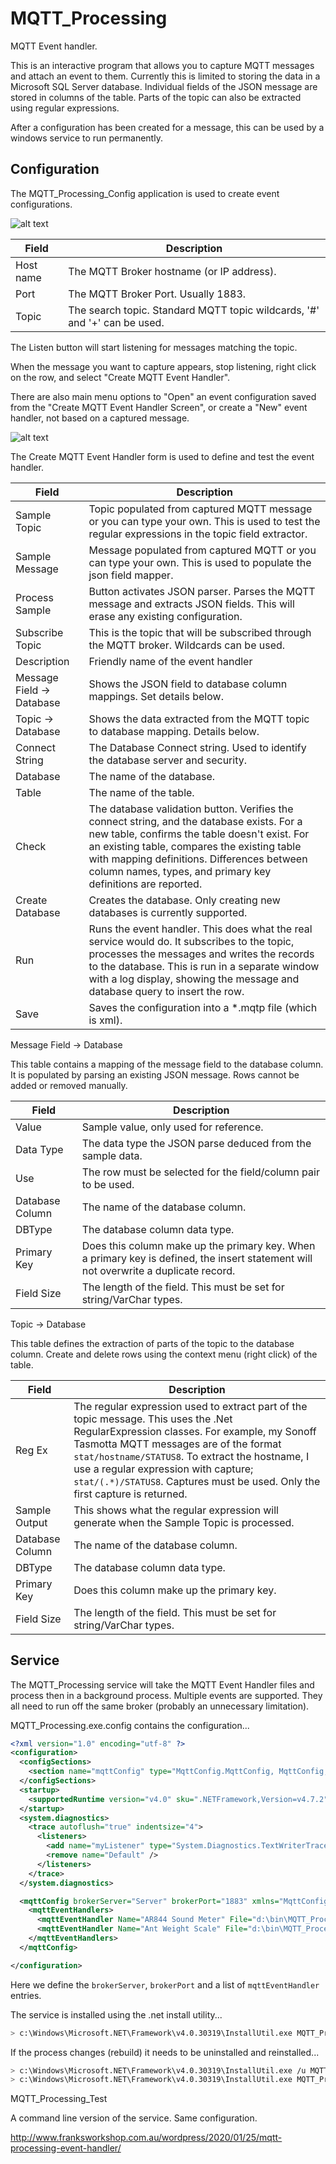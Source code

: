 # MQTT_Processing

MQTT Event handler.

This is an interactive program that allows you to capture MQTT messages and attach an event to them.  Currently this is limited to storing the data in a Microsoft SQL Server database.  Individual fields of the JSON message are stored in columns of the table.  Parts of the topic can also be extracted using regular expressions.

After a configuration has been created for a message, this can be used by a windows service to run permanently.

## Configuration

The MQTT_Processing_Config application is used to create event configurations.

![alt text](doc/mainform.png "MQTT Processing Config main form")

Field | Description
--- | ---
Host name | The MQTT Broker hostname (or IP address).
Port | The MQTT Broker Port.  Usually 1883.
Topic | The search topic.  Standard MQTT topic wildcards, '#' and '+' can be used.

The Listen button will start listening for messages matching the topic.

When the message you want to capture appears, stop listening, right click on the row, and select "Create MQTT Event Handler".

There are also main menu options to "Open" an event configuration saved from the "Create MQTT Event Handler Screen", or create a "New" event handler, not based on a captured message.


![alt text](doc/CreateMQTTEventHandler.png "Create MQTT Event Handler form")

The Create MQTT Event Handler form is used to define and test the event handler.

Field | Description
--- | ---
Sample Topic | Topic populated from captured MQTT message or you can type your own.  This is used to test the regular expressions in the topic field extractor.
Sample Message | Message populated from captured MQTT or you can type your own.  This is used to populate the json field mapper.
Process Sample | Button activates JSON parser.  Parses the MQTT message and extracts JSON fields.  This will erase any existing configuration.
Subscribe Topic | This is the topic that will be subscribed through the MQTT broker.  Wildcards can be used.
Description | Friendly name of the event handler
Message Field -> Database | Shows the JSON field to database column mappings.  Set details below.
Topic -> Database | Shows the data extracted from the MQTT topic to database mapping.  Details below.
Connect String | The Database Connect string.  Used to identify the database server and security.
Database | The name of the database.
Table | The name of the table.
Check | The database validation button.  Verifies the connect string, and the database exists.  For a new table, confirms the table doesn't exist.  For an existing table, compares the existing table with mapping definitions.  Differences between column names, types, and primary key definitions are reported.
Create Database | Creates the database.  Only creating new databases is currently supported.  
Run | Runs the event handler.  This does what the real service would do.  It subscribes to the topic, processes the messages and writes the records to the database.  This is run in a separate window with a log display, showing the message and database query to insert the row.
Save| Saves the configuration into a *.mqtp file (which is xml).

Message Field -> Database

This table contains a mapping of the message field to the database column.  It is populated by parsing an existing JSON message.  Rows cannot be added or removed manually.

Field | Description
--- | ---
Value | Sample value, only used for reference.
Data Type | The data type the JSON parse deduced from the sample data.
Use | The row must be selected for the field/column pair to be used.
Database Column | The name of the database column.
DBType | The database column data type.
Primary Key | Does this column make up the primary key.  When a primary key is defined, the insert statement will not overwrite a duplicate record.
Field Size | The length of the field.  This must be set for string/VarChar types.

Topic -> Database

This table defines the extraction of parts of the topic to the database column.  Create and delete rows using the context menu (right click) of the table.

Field | Description
--- | ---
Reg Ex|The regular expression used to extract part of the topic message.  This uses the .Net RegularExpression classes.  For example, my Sonoff Tasmotta MQTT messages are of the format `stat/hostname/STATUS8`.  To extract the hostname, I use a regular expression with capture; `stat/(.*)/STATUS8`.  Captures must be used.  Only the first capture is returned.
Sample Output | This shows what the regular expression will generate when the Sample Topic is processed.
Database Column | The name of the database column.
DBType | The database column data type.
Primary Key | Does this column make up the primary key.
Field Size | The length of the field.  This must be set for string/VarChar types.

## Service

The MQTT_Processing service will take the MQTT Event Handler files and process then in a background process.  Multiple events are supported.  They all need to run off the same broker (probably an unnecessary limitation).

MQTT_Processing.exe.config contains the configuration...


```xml 
<?xml version="1.0" encoding="utf-8" ?>
<configuration>
  <configSections>
    <section name="mqttConfig" type="MqttConfig.MqttConfig, MqttConfig, Version=1.0.0.0, Culture=neutral, PublicKeyToken=null"/>
  </configSections>
  <startup>
    <supportedRuntime version="v4.0" sku=".NETFramework,Version=v4.7.2" />
  </startup>
  <system.diagnostics>
    <trace autoflush="true" indentsize="4">
      <listeners>
        <add name="myListener" type="System.Diagnostics.TextWriterTraceListener" initializeData="TextWriterOutput.log" traceOutputOptions="DateTime" />
        <remove name="Default" />
      </listeners>
    </trace>
  </system.diagnostics>

  <mqttConfig brokerServer="Server" brokerPort="1883" xmlns="MqttConfig">
    <mqttEventHandlers>
      <mqttEventHandler Name="AR844 Sound Meter" File="d:\bin\MQTT_Processing\ar844.mqtp"/>
      <mqttEventHandler Name="Ant Weight Scale" File="d:\bin\MQTT_Processing\weight.mqtp"/>
    </mqttEventHandlers>
  </mqttConfig>

</configuration>
```

Here we define the `brokerServer`, `brokerPort` and a list of `mqttEventHandler` entries.

The service is installed using the .net install utility...


```bash
> c:\Windows\Microsoft.NET\Framework\v4.0.30319\InstallUtil.exe MQTT_Processing.exe
```

If the process changes (rebuild) it needs to be uninstalled and reinstalled...

```bash
> c:\Windows\Microsoft.NET\Framework\v4.0.30319\InstallUtil.exe /u MQTT_Processing.exe
> c:\Windows\Microsoft.NET\Framework\v4.0.30319\InstallUtil.exe MQTT_Processing.exe
```

MQTT_Processing_Test

A command line version of the service.  Same configuration.



http://www.franksworkshop.com.au/wordpress/2020/01/25/mqtt-processing-event-handler/
